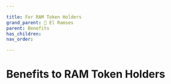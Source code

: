 ```yaml
---

title: For RAM Token Holders
grand_parent: 👑 El Ramses
parent: Benefits
has_children:
nav_order:

---
```



# Benefits to RAM Token Holders



